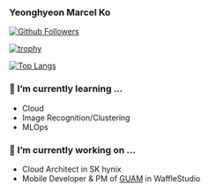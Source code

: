 ### Yeonghyeon Marcel Ko

[![Github Followers](https://img.shields.io/github/followers/yeonghyeonKO?color=06d6a0&label=Github%20Followers&style=for-the-badge)](https://github.com/yeonghyeonKO?tab=followers)

[![trophy](https://github-profile-trophy.vercel.app/?username=yeonghyeonKO&theme=chalk&row=1&column=3)](https://github.com/ryo-ma/github-profile-trophy)

[![Top Langs](https://github-readme-stats.vercel.app/api/top-langs/?username=yeonghyeonKO&layout=compact&langs_count=8&theme=dracula)](https://github.com/yeonghyeonKO)

### 🌱 I’m currently learning ...
- Cloud
- Image Recognition/Clustering
- MLOps

### 🔭 I’m currently working on ...
- Cloud Architect in SK hynix
- Mobile Developer & PM of [GUAM](https://github.com/wafflestudio/guam-community-client) in WaffleStudio
